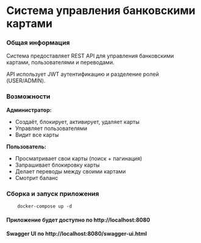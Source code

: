 # Система управления банковскими картами

<h3>Общая информация</h3>
  <p>
    Система предоставляет REST API для управления банковскими картами, пользователями и переводами.
  </p>
<p>
 API использует JWT аутентификацию и разделение ролей (USER/ADMIN).
  </p>
 <h3>Возможности</h3>
<strong>Администратор:</strong>
  <ul>
    <li>Создаёт, блокирует, активирует, удаляет карты</li>
    <li>Управляет пользователями</li>
    <li>Видит все карты</li>
  </ul>

<strong>Пользователь:</strong>
  <ul>
    <li>Просматривает свои карты (поиск + пагинация)</li>
    <li>Запрашивает блокировку карты</li>
    <li>Делает переводы между своими картами</li>
    <li>Смотрит баланс</li>
  </ul>

### Сборка и запуск приложения
        docker-compose up -d

#### Приложение будет доступно по http://localhost:8080
#### Swagger UI по http://localhost:8080/swagger-ui.html